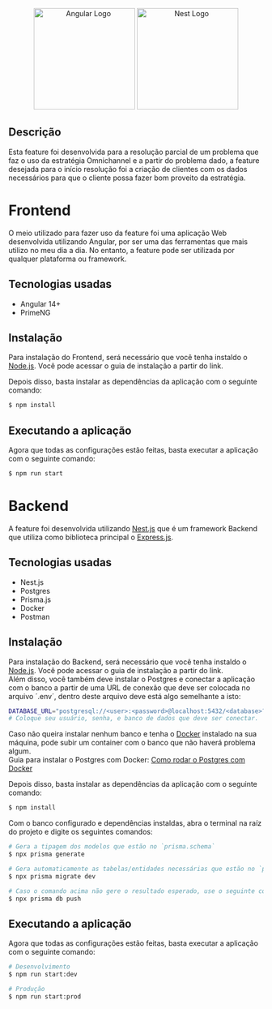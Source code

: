 <p align="center">
  <a href="https://angular.io" target="blank"><img src="https://upload.wikimedia.org/wikipedia/commons/thumb/c/cf/Angular_full_color_logo.svg/240px-Angular_full_color_logo.svg.png" width="200" alt="Angular Logo" /></a>
  <a href="http://nestjs.com/" target="blank"><img src="https://nestjs.com/img/logo-small.svg" width="200" alt="Nest Logo" /></a>
</p>

## Descrição

<p>
  Esta feature foi desenvolvida para a resolução parcial de um problema que faz o uso da estratégia Omnichannel e a partir do problema dado, a feature desejada para o início resolução foi a criação de clientes com os dados necessários para que o cliente possa fazer bom proveito da estratégia.
</p>


# Frontend
<p>
  O meio utilizado para fazer uso da feature foi uma aplicação Web desenvolvida utilizando Angular, por ser uma das ferramentas que mais utilizo no meu dia a dia.
  No entanto, a feature pode ser utilizada por qualquer plataforma ou framework.
</p>

## Tecnologias usadas
* Angular 14+
* PrimeNG

## Instalação
<p> 
  Para instalação do Frontend, será necessário que você tenha instaldo o <a href="https://nodejs.org/en">Node.js</a>.
  Você pode acessar o guia de instalação a partir do link. 
</p>
<p>
  Depois disso, basta instalar as dependências da aplicação com o seguinte comando:
</p>

 ``` bash
 $ npm install
 ```

## Executando a aplicação
<p>
  Agora que todas as configurações estão feitas, basta executar a aplicação com o seguinte comando:
</p>

```bash
$ npm run start
```


# Backend
<p>
  A feature foi desenvolvida utilizando <a href="https://nestjs.com">Nest.js</a> que é um framework Backend que utiliza como biblioteca principal o <a href="https://expressjs.com/pt-br/">Express.js</a>.
</p>

## Tecnologias usadas
* Nest.js
* Postgres
* Prisma.js
* Docker
* Postman

## Instalação
<p> 
  Para instalação do Backend, será necessário que você tenha instaldo o <a href="https://nodejs.org/en">Node.js</a>.
  Você pode acessar o guia de instalação a partir do link. 
  <br />Além disso, você também deve instalar o Postgres e conectar a aplicação com o banco a partir de uma URL de conexão que deve ser colocada no arquivo ´.env´, dentro deste arquivo deve está algo semelhante a isto:
</p>

``` bash
DATABASE_URL="postgresql://<user>:<password>@localhost:5432/<database>?schema=public"
# Coloque seu usuário, senha, e banco de dados que deve ser conectar.
```

<p> 
  Caso não queira instalar nenhum banco e tenha o <a href="https://www.docker.com">Docker</a> instalado na sua máquina, pode subir um container com o banco que não haverá problema algum.
  <br />Guia para instalar o Postgres com Docker:  <a href="https://felixgilioli.medium.com/como-rodar-um-banco-de-dados-postgres-com-docker-6aecf67995e1">Como rodar o Postgres com Docker</a>
</p>

<p>
  Depois disso, basta instalar as dependências da aplicação com o seguinte comando:
</p>

 ``` bash
$ npm install
 ```
 
 <p>
  Com o banco configurado e dependências instaldas, abra o terminal na raíz do projeto e digite os seguintes comandos:
 </p>
 
``` bash
# Gera a tipagem dos modelos que estão no `prisma.schema`
$ npx prisma generate

# Gera automaticamente as tabelas/entidades necessárias que estão no `prisma.schema`
$ npx prisma migrate dev

# Caso o comando acima não gere o resultado esperado, use o seguinte comando:
$ npx prisma db push
```

## Executando a aplicação
<p>
  Agora que todas as configurações estão feitas, basta executar a aplicação com o seguinte comando:
</p>

```bash
# Desenvolvimento
$ npm run start:dev

# Produção
$ npm run start:prod
```
